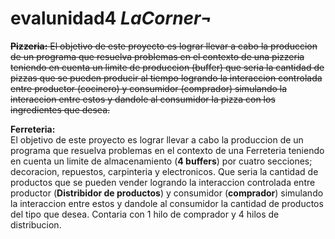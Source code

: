 # evalunidad4 *LaCorner¬*

~~**Pizzeria:**
El objetivo de este proyecto es lograr llevar a cabo la produccion de un programa que resuelva problemas en el contexto de una pizzeria teniendo en cuenta un limite de produccion (buffer) que seria la cantidad de pizzas que se pueden producir al tiempo logrando la interaccion controlada entre productor (cocinero) y consumidor (comprador) simulando la interaccion entre estos y dandole al consumidor la pizza con los ingredientes que desea.~~

**Ferreteria:**<br />
El objetivo de este proyecto es lograr llevar a cabo la produccion de un programa que resuelva problemas en el contexto de una Ferreteria teniendo en cuenta un limite de almacenamiento (**4 buffers**) por cuatro secciones; decoracion, repuestos, carpinteria y electronicos. Que seria la cantidad de productos que se pueden vender logrando la interaccion controlada entre productor (**Distribidor de productos**) y consumidor (**comprador**) simulando la interaccion entre estos y dandole al consumidor la cantidad de productos del tipo que desea. Contaria con 1 hilo de comprador y 4 hilos de distribucion.
